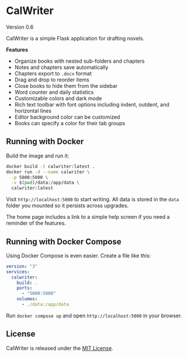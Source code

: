 # CalWriter


Version 0.6

CalWriter is a simple Flask application for drafting novels.

**Features**

- Organize books with nested sub-folders and chapters
- Notes and chapters save automatically
- Chapters export to `.docx` format
- Drag and drop to reorder items
- Close books to hide them from the sidebar
- Word counter and daily statistics
- Customizable colors and dark mode
- Rich text toolbar with font options including indent, outdent, and horizontal lines
- Editor background color can be customized
- Books can specify a color for their tab groups

## Running with Docker

Build the image and run it:

```bash
docker build -t calwriter:latest .
docker run -d --name calwriter \
  -p 5000:5000 \
  -v $(pwd)/data:/app/data \
  calwriter:latest
```

Visit `http://localhost:5000` to start writing. All data is stored in the
`data` folder you mounted so it persists across upgrades.

The home page includes a link to a simple help screen if you need a reminder of
the features.

## Running with Docker Compose

Using Docker Compose is even easier. Create a file like this:

```yaml
version: "3"
services:
  calwriter:
    build: .
    ports:
      - "5000:5000"
    volumes:
      - ./data:/app/data
```

Run `docker compose up` and open `http://localhost:5000` in your browser.

## License

CalWriter is released under the [MIT License](LICENSE).
